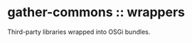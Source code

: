 gather-commons :: wrappers
==========================

Third-party libraries wrapped into OSGi bundles.

